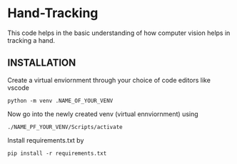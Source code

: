 # Hand-Tracking

This code helps in the basic understanding of how computer vision helps in tracking a hand.

## INSTALLATION

Create a virtual enviornment through your choice of code editors like vscode

```python -m venv .NAME_OF_YOUR_VENV```

Now go into the newly created venv (virtual ennviornment) using 
 
```./NAME_PF_YOUR_VENV/Scripts/activate```

Install requirements.txt by

```pip install -r requirements.txt```

